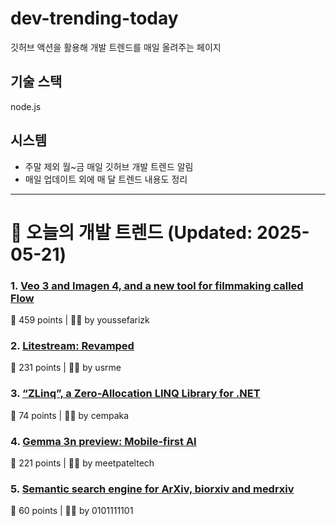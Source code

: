 # dev-trending-today
깃허브 액션을 활용해 개발 트렌드를 매일 올려주는 페이지

## 기술 스택
node.js
## 시스템
- 주말 제외 월~금 매일 깃허브 개발 트렌드 알림
- 매일 업데이트 외에 매 달 트렌드 내용도 정리
---

# 📰 오늘의 개발 트렌드 (Updated: 2025-05-21)

### 1. [Veo 3 and Imagen 4, and a new tool for filmmaking called Flow](https://blog.google/technology/ai/generative-media-models-io-2025/)
💬 459 points | 🧑‍💻 by youssefarizk

### 2. [Litestream: Revamped](https://fly.io/blog/litestream-revamped/)
💬 231 points | 🧑‍💻 by usrme

### 3. [“ZLinq”, a Zero-Allocation LINQ Library for .NET](https://neuecc.medium.com/zlinq-a-zero-allocation-linq-library-for-net-1bb0a3e5c749)
💬 74 points | 🧑‍💻 by cempaka

### 4. [Gemma 3n preview: Mobile-first AI](https://developers.googleblog.com/en/introducing-gemma-3n/)
💬 221 points | 🧑‍💻 by meetpateltech

### 5. [Semantic search engine for ArXiv, biorxiv and medrxiv](https://arxivxplorer.com/)
💬 60 points | 🧑‍💻 by 0101111101

